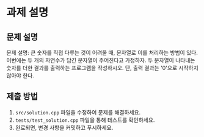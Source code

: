 # 과제 설명

## 문제 설명
문제 설명:
큰 숫자를 직접 다루는 것이 어려울 때, 문자열로 이를 처리하는 방법이 있다. 이번에는 두 개의 자연수가 담긴 문자열이 주어진다고 가정하자. 두 문자열이 나타내는 숫자를 더한 결과를 출력하는 프로그램을 작성하시오. 단, 출력 결과는 '0'으로 시작하지 않아야 한다.

## 제출 방법
1. `src/solution.cpp` 파일을 수정하여 문제를 해결하세요.
2. `tests/test_solution.cpp` 파일을 통해 테스트를 확인하세요.
3. 완료되면, 변경 사항을 커밋하고 푸시하세요.
